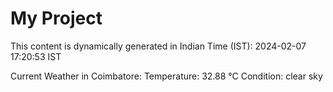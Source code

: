# My Project

This content is dynamically generated in Indian Time (IST): 2024-02-07 17:20:53 IST


Current Weather in Coimbatore:
Temperature: 32.88 °C
Condition: clear sky
